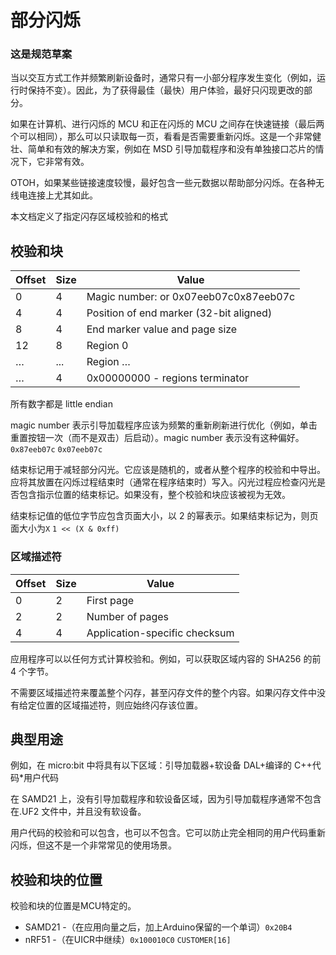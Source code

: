 # 部分闪烁

### 这是规范草案

当以交互方式工作并频繁刷新设备时，通常只有一小部分程序发生变化（例如，运行时保持不变）。因此，为了获得最佳（最快）用户体验，最好只闪现更改的部分。

如果在计算机、进行闪烁的 MCU 和正在闪烁的 MCU 之间存在快速链接（最后两个可以相同），那么可以只读取每一页，看看是否需要重新闪烁。这是一个非常健壮、简单和有效的解决方案，例如在 MSD 引导加载程序和没有单独接口芯片的情况下，它非常有效。

OTOH，如果某些链接速度较慢，最好包含一些元数据以帮助部分闪烁。在各种无线电连接上尤其如此。

本文档定义了指定闪存区域校验和的格式

## 校验和块

| Offset | Size | Value                                   |
| ------ | ---- | --------------------------------------- |
| 0      | 4    | Magic number: or 0x07eeb07c0x87eeb07c   |
| 4      | 4    | Position of end marker (32-bit aligned) |
| 8      | 4    | End marker value and page size          |
| 12     | 8    | Region 0                                |
| …      | ...  | Region …                                |
| …      | 4    | 0x00000000 - regions terminator         |

所有数字都是 little endian

magic number 表示引导加载程序应该为频繁的重新刷新进行优化（例如，单击重置按钮一次（而不是双击）后启动）。magic number 表示没有这种偏好。`0x87eeb07c` `0x07eeb07c`

结束标记用于减轻部分闪光。它应该是随机的，或者从整个程序的校验和中导出。应将其放置在闪烁过程结束时（通常在程序结束时）写入。闪光过程应检查闪光是否包含指示位置的结束标记。如果没有，整个校验和块应该被视为无效。

结束标记值的低位字节应包含页面大小，以 2 的幂表示。如果结束标记为，则页面大小为`X` `1 << (X & 0xff)`

### 区域描述符

| Offset | Size | Value                         |
| ------ | ---- | ----------------------------- |
| 0      | 2    | First page                    |
| 2      | 2    | Number of pages               |
| 4      | 4    | Application-specific checksum |

应用程序可以以任何方式计算校验和。例如，可以获取区域内容的 SHA256 的前 4 个字节。

不需要区域描述符来覆盖整个闪存，甚至闪存文件的整个内容。如果闪存文件中没有给定位置的区域描述符，则应始终闪存该位置。

## 典型用途

例如，在 micro:bit 中将具有以下区域：引导加载器+软设备 DAL+编译的 C++代码\*用户代码

在 SAMD21 上，没有引导加载程序和软设备区域，因为引导加载程序通常不包含在.UF2 文件中，并且没有软设备。

用户代码的校验和可以包含，也可以不包含。它可以防止完全相同的用户代码重新闪烁，但这不是一个非常常见的使用场景。

## 校验和块的位置
校验和块的位置是MCU特定的。
- SAMD21 -（在应用向量之后，加上Arduino保留的一个单词）`0x20B4`
- nRF51 -（在UICR中继续）`0x100010C0` `CUSTOMER[16]`